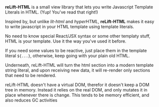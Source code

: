 **reLift-HTML** is a small view library that lets you write Javascript Template Literals in HTML. (Yup! You've read that right!)

Inspired by, but unlike *lit-html* and *hyperHTML*, **reLift-HTML** makes it easy to write javascript in your HTML template using template literals. 

No need to know special React/JSX syntax or some other templaty stuff, HTML is your template. Use it the way you've used it before.

If you need some values to be reactive, just place them in the template literal `${...}`, otherwise, keep going with your plain old HTML.

Underneath, reLift-HTML will turn the html section into a modern template string literal, and upon receiving new data, it will re-render only sections that need to be rendered.

reLift-HTML doesn't have a virtual DOM, therefor it doesn't keep a DOM tree in memory. Instead it relies on the real DOM, and only mutates it in place whenever there is change. This tends to be memory efficient, and also reduces GC activities